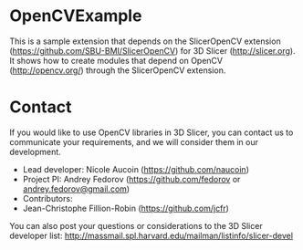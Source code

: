 # OpenCVExample

This is a sample extension that depends on the SlicerOpenCV extension
(https://github.com/SBU-BMI/SlicerOpenCV) for 3D Slicer (http://slicer.org).
It shows how to create modules that depend on OpenCV (http://opencv.org/) through
the SlicerOpenCV extension.

# Contact

If you would like to use OpenCV libraries in 3D Slicer, you can contact us to
communicate your requirements, and we will consider them in our development.

* Lead developer: Nicole Aucoin (https://github.com/naucoin)
* Project PI: Andrey Fedorov (https://github.com/fedorov or
  andrey.fedorov@gmail.com)
* Contributors:
 * Jean-Christophe Fillion-Robin (https://github.com/jcfr)

You can also post your questions or considerations to the 3D Slicer developer
list: http://massmail.spl.harvard.edu/mailman/listinfo/slicer-devel
